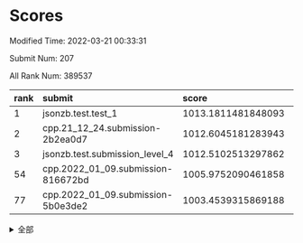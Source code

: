 # Scores

Modified Time: 2022-03-21 00:33:31

Submit Num: 207

All Rank Num: 389537

| rank |               submit               |       score        |       sigma        | pk_num |
| :--- | :--------------------------------- | :----------------- | :----------------- | :----- |
| 1    | jsonzb.test.test_1                 | 1013.1811481848093 | 0.8024587179470822 | 7532   |
| 2    | cpp.21_12_24.submission-2b2ea0d7   | 1012.6045181283943 | 0.7711409909776864 | 7527   |
| 3    | jsonzb.test.submission_level_4     | 1012.5102513297862 | 0.7689322009363977 | 7526   |
| 54   | cpp.2022_01_09.submission-816672bd | 1005.9752090461858 | 0.7383761842621467 | 7526   |
| 77   | cpp.2022_01_09.submission-5b0e3de2 | 1003.4539315869188 | 0.7120823653832282 | 7527   |


<details>
<summary>全部</summary>

| rank |                 submit                 |       score        |       sigma        | pk_num |
| :--- | :------------------------------------- | :----------------- | :----------------- | :----- |
| 1    | jsonzb.test.test_1                     | 1013.1811481848093 | 0.8024587179470822 | 7532   |
| 2    | cpp.21_12_24.submission-2b2ea0d7       | 1012.6045181283943 | 0.7711409909776864 | 7527   |
| 3    | jsonzb.test.submission_level_4         | 1012.5102513297862 | 0.7689322009363977 | 7526   |
| 4    | gobigger.level_3.submission_level_3_0  | 1011.7536315496633 | 0.7764654605050358 | 7528   |
| 5    | gobigger.level_3.submission_level_3_2  | 1011.4282981087538 | 0.761209166462606  | 7528   |
| 6    | gobigger.level_3.submission_level_3_15 | 1011.3440124753912 | 0.7552056764524057 | 7519   |
| 7    | gobigger.level_3.submission_level_3_1  | 1011.2834992868649 | 0.7671271217768616 | 7523   |
| 8    | gobigger.level_3.submission_level_3_36 | 1011.1225581965015 | 0.7706758210809361 | 7527   |
| 9    | gobigger.level_3.submission_level_3_40 | 1010.9421828164263 | 0.7649224773788933 | 7531   |
| 10   | gobigger.level_3.submission_level_3_45 | 1010.9306676302332 | 0.7547616911027794 | 7524   |
| 11   | gobigger.level_3.submission_level_3_10 | 1010.9082136170408 | 0.7778114785691668 | 7529   |
| 12   | gobigger.level_3.submission_level_3_20 | 1010.8361080155579 | 0.7767842742606303 | 7526   |
| 13   | gobigger.level_3.submission_level_3_37 | 1010.7733706611232 | 0.7843822749607956 | 7526   |
| 14   | gobigger.level_3.submission_level_3_3  | 1010.7554297398804 | 0.7675018605225922 | 7532   |
| 15   | gobigger.level_3.submission_level_3_43 | 1010.5988033358143 | 0.7583192985147379 | 7525   |
| 16   | gobigger.level_3.submission_level_3_44 | 1010.5575905223766 | 0.7710365941311526 | 7529   |
| 17   | gobigger.level_3.submission_level_3_7  | 1010.5527213167898 | 0.7803015314206834 | 7524   |
| 18   | gobigger.level_3.submission_level_3_12 | 1010.4026763428217 | 0.7630086543801837 | 7526   |
| 19   | gobigger.level_3.submission_level_3_26 | 1010.3941932445849 | 0.7481862557553608 | 7529   |
| 20   | gobigger.level_3.submission_level_3_21 | 1010.3335556306822 | 0.763859255332421  | 7531   |
| 21   | gobigger.level_3.submission_level_3_25 | 1010.2933145416591 | 0.7916452128380579 | 7526   |
| 22   | gobigger.level_3.submission_level_3_18 | 1010.2314211487404 | 0.7562386390949112 | 7527   |
| 23   | gobigger.level_3.submission_level_3_5  | 1010.2058937374087 | 0.7840002486222455 | 7523   |
| 24   | gobigger.level_3.submission_level_3_42 | 1010.2025278938241 | 0.7542956099235667 | 7527   |
| 25   | gobigger.level_3.submission_level_3_41 | 1010.185011766587  | 0.738923292806781  | 7528   |
| 26   | gobigger.level_3.submission_level_3_39 | 1010.106234674615  | 0.7633710708003032 | 7527   |
| 27   | gobigger.level_3.submission_level_3_35 | 1010.0968308240573 | 0.7587695091512497 | 7527   |
| 28   | gobigger.level_3.submission_level_3_13 | 1010.0494173754263 | 0.7673858214631383 | 7527   |
| 29   | gobigger.level_3.submission_level_3_6  | 1010.039244211096  | 0.7569880843266048 | 7524   |
| 30   | gobigger.level_3.submission_level_3_31 | 1010.0133088494606 | 0.7727964454634254 | 7529   |
| 31   | gobigger.level_3.submission_level_3_33 | 1009.8426332733864 | 0.7676351093819918 | 7527   |
| 32   | gobigger.level_3.submission_level_3_49 | 1009.8414277328926 | 0.7467366798870915 | 7528   |
| 33   | gobigger.level_3.submission_level_3_4  | 1009.8227526826755 | 0.7511308632122127 | 7527   |
| 34   | gobigger.level_3.submission_level_3_23 | 1009.8153461868087 | 0.7460780737560159 | 7529   |
| 35   | gobigger.level_3.submission_level_3_29 | 1009.7327923763185 | 0.7505888652283981 | 7525   |
| 36   | gobigger.level_3.submission_level_3_9  | 1009.6689560827919 | 0.7512605030037284 | 7528   |
| 37   | gobigger.level_3.submission_level_3_34 | 1009.6474252333917 | 0.7734279907530976 | 7530   |
| 38   | gobigger.level_3.submission_level_3_28 | 1009.635770974175  | 0.7637133850871184 | 7529   |
| 39   | gobigger.level_3.submission_level_3_24 | 1009.5897134151127 | 0.7700353963607903 | 7529   |
| 40   | gobigger.level_3.submission_level_3_19 | 1009.5732240115436 | 0.7466152676476745 | 7523   |
| 41   | gobigger.level_3.submission_level_3_27 | 1009.5433349582622 | 0.7497951820781678 | 7531   |
| 42   | gobigger.level_3.submission_level_3_14 | 1009.4705946800495 | 0.7527851838128344 | 7525   |
| 43   | gobigger.level_3.submission_level_3_47 | 1009.4076778116199 | 0.7495066796167451 | 7527   |
| 44   | gobigger.level_3.submission_level_3_22 | 1009.3799334806821 | 0.7458206887392791 | 7530   |
| 45   | gobigger.level_3.submission_level_3_11 | 1009.3317643899038 | 0.747570149198205  | 7529   |
| 46   | gobigger.level_3.submission_level_3_46 | 1009.2151907463466 | 0.7606052346588399 | 7530   |
| 47   | gobigger.level_3.submission_level_3_17 | 1009.0326931229764 | 0.736113908497749  | 7528   |
| 48   | gobigger.level_3.submission_level_3_48 | 1008.9419088220046 | 0.7356473731463913 | 7530   |
| 49   | gobigger.level_3.submission_level_3_8  | 1008.8922717090928 | 0.7513384596461468 | 7532   |
| 50   | gobigger.level_3.submission_level_3_38 | 1008.5290008065278 | 0.7509653282720398 | 7529   |
| 51   | gobigger.level_3.submission_level_3_16 | 1008.528111837618  | 0.7476721652680367 | 7525   |
| 52   | gobigger.level_3.submission_level_3_32 | 1008.4551687374175 | 0.7603631965652464 | 7528   |
| 53   | gobigger.level_3.submission_level_3_30 | 1008.4212393321661 | 0.7346679501280999 | 7528   |
| 54   | cpp.2022_01_09.submission-816672bd     | 1005.9752090461858 | 0.7383761842621467 | 7526   |
| 55   | gobigger.level_1.submission_level_1_8  | 1004.7566723812317 | 0.720228667119026  | 7528   |
| 56   | gobigger.level_1.submission_level_1_45 | 1004.5628413303939 | 0.7264823958395704 | 7523   |
| 57   | gobigger.level_1.submission_level_1_21 | 1004.4451026512801 | 0.7196775847064475 | 7533   |
| 58   | gobigger.level_1.submission_level_1_42 | 1004.3008560405641 | 0.716313931928094  | 7528   |
| 59   | gobigger.level_1.submission_level_1_3  | 1004.2875971519385 | 0.7217013647485234 | 7526   |
| 60   | gobigger.level_1.submission_level_1_23 | 1004.2853278233721 | 0.733746970282222  | 7528   |
| 61   | gobigger.level_1.submission_level_1_46 | 1004.1375901811648 | 0.7142813191431875 | 7524   |
| 62   | gobigger.level_1.submission_level_1_13 | 1003.9389326211136 | 0.7378370261387742 | 7526   |
| 63   | gobigger.level_1.submission_level_1_18 | 1003.9316313274576 | 0.7170416211272075 | 7523   |
| 64   | gobigger.level_1.submission_level_1_27 | 1003.8976008642366 | 0.7094117736880788 | 7530   |
| 65   | gobigger.level_1.submission_level_1_15 | 1003.7416147439748 | 0.71185248156523   | 7526   |
| 66   | gobigger.level_1.submission_level_1_41 | 1003.6808662214326 | 0.7220163341505353 | 7529   |
| 67   | gobigger.level_1.submission_level_1_37 | 1003.654869641486  | 0.7200998283775506 | 7524   |
| 68   | gobigger.level_1.submission_level_1_40 | 1003.6467497789163 | 0.7147750872454819 | 7532   |
| 69   | gobigger.level_1.submission_level_1_1  | 1003.621615230513  | 0.723715281485187  | 7527   |
| 70   | gobigger.level_1.submission_level_1_2  | 1003.5868133588764 | 0.7120037474984289 | 7523   |
| 71   | gobigger.level_1.submission_level_1_22 | 1003.5703593209035 | 0.7100825378759962 | 7530   |
| 72   | gobigger.level_1.submission_level_1_20 | 1003.5701850491611 | 0.7083023757751767 | 7525   |
| 73   | gobigger.level_1.submission_level_1_43 | 1003.5248322019033 | 0.7065638376703383 | 7526   |
| 74   | gobigger.level_1.submission_level_1_11 | 1003.5140723657942 | 0.7159257002358389 | 7527   |
| 75   | gobigger.level_1.submission_level_1_12 | 1003.5001100849197 | 0.7263929571914172 | 7529   |
| 76   | gobigger.level_1.submission_level_1_0  | 1003.4903663609302 | 0.718893862351831  | 7524   |
| 77   | cpp.2022_01_09.submission-5b0e3de2     | 1003.4539315869188 | 0.7120823653832282 | 7527   |
| 78   | gobigger.level_1.submission_level_1_44 | 1003.3976753345853 | 0.7074443802039097 | 7520   |
| 79   | gobigger.level_1.submission_level_1_49 | 1003.3902419432847 | 0.7120232005933009 | 7526   |
| 80   | gobigger.level_1.submission_level_1_17 | 1003.378894870507  | 0.728652080634811  | 7526   |
| 81   | gobigger.level_1.submission_level_1_26 | 1003.3564705894679 | 0.7109831318778349 | 7523   |
| 82   | gobigger.level_1.submission_level_1_35 | 1003.3422737036283 | 0.7189120650845894 | 7525   |
| 83   | gobigger.level_1.submission_level_1_19 | 1003.3369519695556 | 0.7034624316686522 | 7530   |
| 84   | gobigger.level_1.submission_level_1_31 | 1003.2987528554313 | 0.7133053485380486 | 7534   |
| 85   | gobigger.level_1.submission_level_1_5  | 1003.2904140970463 | 0.7200084343775993 | 7530   |
| 86   | gobigger.level_1.submission_level_1_36 | 1003.2872183786847 | 0.7175312432657934 | 7528   |
| 87   | gobigger.level_1.submission_level_1_25 | 1003.2495310962832 | 0.7087157489237406 | 7528   |
| 88   | gobigger.level_1.submission_level_1_33 | 1003.1740061316517 | 0.7198806131922799 | 7525   |
| 89   | gobigger.level_1.submission_level_1_34 | 1003.0354678311294 | 0.7098301511753945 | 7529   |
| 90   | gobigger.level_1.submission_level_1_47 | 1003.0093292466206 | 0.7048755065269507 | 7527   |
| 91   | gobigger.level_1.submission_level_1_9  | 1002.7956223441448 | 0.7195974733519827 | 7530   |
| 92   | gobigger.level_1.submission_level_1_48 | 1002.7839640270912 | 0.7165561625407336 | 7528   |
| 93   | gobigger.level_1.submission_level_1_28 | 1002.6661700838512 | 0.7180240083072098 | 7526   |
| 94   | gobigger.level_1.submission_level_1_14 | 1002.5897342962123 | 0.7102914136406085 | 7531   |
| 95   | gobigger.level_1.submission_level_1_39 | 1002.5712487170939 | 0.715063744854032  | 7525   |
| 96   | gobigger.level_1.submission_level_1_38 | 1002.4684019560781 | 0.7207207240527126 | 7522   |
| 97   | gobigger.level_1.submission_level_1_32 | 1002.3706763716996 | 0.7227851992853133 | 7530   |
| 98   | gobigger.level_1.submission_level_1_16 | 1002.2765744166838 | 0.7023744697957103 | 7525   |
| 99   | gobigger.level_1.submission_level_1_4  | 1002.2547914217162 | 0.7184217425582059 | 7524   |
| 100  | gobigger.level_1.submission_level_1_7  | 1002.1351547159344 | 0.7143345873931494 | 7530   |
| 101  | gobigger.level_1.submission_level_1_29 | 1002.1224118059014 | 0.7178810474774858 | 7527   |
| 102  | gobigger.level_1.submission_level_1_6  | 1002.1014191391939 | 0.7153669182904585 | 7532   |
| 103  | gobigger.level_1.submission_level_1_30 | 1001.9973918281258 | 0.7153731813047792 | 7523   |
| 104  | gobigger.level_1.submission_level_1_10 | 1001.6463827062156 | 0.7219726825178618 | 7527   |
| 105  | gobigger.level_1.submission_level_1_24 | 1001.6375833926364 | 0.7035812191199872 | 7531   |
| 106  | gobigger.random.submission_random_30   | 997.6655516566018  | 0.6939220611065675 | 7523   |
| 107  | gobigger.random.submission_random_19   | 997.318317539799   | 0.7145419187411673 | 7529   |
| 108  | gobigger.random.submission_random_34   | 997.2246761836064  | 0.7078080803176956 | 7529   |
| 109  | gobigger.random.submission_random_27   | 997.1410835313997  | 0.6912564804609223 | 7523   |
| 110  | gobigger.random.submission_random_1    | 997.1301829034728  | 0.7100835711647104 | 7530   |
| 111  | gobigger.random.submission_random_14   | 996.9962886451418  | 0.7208668180218762 | 7533   |
| 112  | gobigger.random.submission_random_28   | 996.9663912264983  | 0.707430583605487  | 7532   |
| 113  | gobigger.random.submission_random_22   | 996.9355744554497  | 0.705842227256094  | 7528   |
| 114  | gobigger.random.submission_random_49   | 996.7551371361782  | 0.6997248071971426 | 7525   |
| 115  | gobigger.random.submission_random_36   | 996.7110477559745  | 0.7046928863316002 | 7527   |
| 116  | gobigger.random.submission_random_39   | 996.339264908735   | 0.7161716228009122 | 7523   |
| 117  | gobigger.random.submission_random_45   | 996.3270885820965  | 0.7132962833821619 | 7524   |
| 118  | gobigger.random.submission_random_48   | 996.2924558072054  | 0.7068105798437837 | 7531   |
| 119  | gobigger.random.submission_random_42   | 996.2877605786658  | 0.7218227721859029 | 7523   |
| 120  | gobigger.random.submission_random_32   | 996.2858435595648  | 0.7071726188526657 | 7527   |
| 121  | gobigger.random.submission_random_46   | 996.250957048283   | 0.7048953288855682 | 7523   |
| 122  | gobigger.random.submission_random_18   | 996.2493810854058  | 0.7141032850569095 | 7531   |
| 123  | gobigger.random.submission_random_17   | 996.1489781957185  | 0.7051208682396063 | 7530   |
| 124  | gobigger.random.submission_random_44   | 996.0910327008191  | 0.7073462928683758 | 7529   |
| 125  | gobigger.random.submission_random_4    | 996.0893104321541  | 0.7134512022514529 | 7533   |
| 126  | gobigger.random.submission_random_9    | 996.0722797189869  | 0.7095067237456928 | 7526   |
| 127  | gobigger.random.submission_random_6    | 996.0554228087276  | 0.7091354566807329 | 7526   |
| 128  | gobigger.random.submission_random_3    | 996.0270443388409  | 0.7213764148152183 | 7527   |
| 129  | gobigger.random.submission_random_38   | 996.0205945028348  | 0.70991241891556   | 7523   |
| 130  | gobigger.random.submission_random_31   | 996.0133307986406  | 0.7092298095531253 | 7527   |
| 131  | gobigger.random.submission_random_10   | 995.9968303974516  | 0.7211405958441897 | 7528   |
| 132  | gobigger.random.submission_random_41   | 995.9950328138093  | 0.7044257628437294 | 7524   |
| 133  | gobigger.random.submission_random_20   | 995.9247470119191  | 0.7056402299641771 | 7526   |
| 134  | gobigger.random.submission_random_33   | 995.8888628517733  | 0.7174315407509284 | 7529   |
| 135  | gobigger.random.submission_random_21   | 995.858597293045   | 0.7259003955704302 | 7526   |
| 136  | gobigger.random.submission_random_16   | 995.834205847445   | 0.7115918646898042 | 7529   |
| 137  | gobigger.random.submission_random_5    | 995.6738329756789  | 0.7211133615317201 | 7524   |
| 138  | gobigger.random.submission_random_11   | 995.642660412559   | 0.728718004249326  | 7530   |
| 139  | gobigger.random.submission_random_23   | 995.6402591536677  | 0.7081382436378858 | 7529   |
| 140  | gobigger.random.submission_random_12   | 995.6318631197782  | 0.7204620492399131 | 7525   |
| 141  | gobigger.random.submission_random_24   | 995.5500177026992  | 0.7256658460281672 | 7525   |
| 142  | gobigger.random.submission_random_43   | 995.5335829985457  | 0.7118538654622109 | 7534   |
| 143  | gobigger.random.submission_random_13   | 995.4918566176846  | 0.6948227241027265 | 7523   |
| 144  | gobigger.random.submission_random_26   | 995.4816128280079  | 0.7120111162507733 | 7531   |
| 145  | gobigger.random.submission_random_0    | 995.4609998460559  | 0.7118714258023667 | 7528   |
| 146  | gobigger.random.submission_random_35   | 995.4407505908046  | 0.7253257077479495 | 7526   |
| 147  | gobigger.random.submission_random_8    | 995.3902068066541  | 0.7194547111733263 | 7526   |
| 148  | gobigger.random.submission_random_25   | 995.3429635848858  | 0.7128066230924041 | 7529   |
| 149  | gobigger.random.submission_random_37   | 995.1845278436638  | 0.7052699930956536 | 7527   |
| 150  | gobigger.random.submission_random_47   | 995.1506861177342  | 0.7174015870113941 | 7527   |
| 151  | gobigger.random.submission_random_15   | 995.0839374028083  | 0.7037744344537692 | 7526   |
| 152  | gobigger.random.submission_random_2    | 995.0467614255903  | 0.7225711995112286 | 7522   |
| 153  | gobigger.random.submission_random_7    | 994.8137086702956  | 0.7148635884763235 | 7529   |
| 154  | gobigger.random.submission_random_29   | 994.637336216073   | 0.7296892452307354 | 7532   |
| 155  | gobigger.random.submission_random_40   | 994.461931149344   | 0.7104527358043157 | 7529   |
| 156  | gobigger.level_2.submission_level_2_1  | 994.3682069154073  | 0.7294945975293189 | 7528   |
| 157  | gobigger.level_2.submission_level_2_44 | 993.9414039206547  | 0.7283339079493886 | 7526   |
| 158  | gobigger.level_2.submission_level_2_11 | 993.5680313128499  | 0.7317857654913676 | 7526   |
| 159  | gobigger.level_2.submission_level_2_39 | 993.4378959973582  | 0.7418308069378071 | 7530   |
| 160  | gobigger.level_2.submission_level_2_28 | 993.4123114224374  | 0.7402181719498057 | 7531   |
| 161  | gobigger.level_2.submission_level_2_10 | 993.3597491671718  | 0.73156234705147   | 7527   |
| 162  | gobigger.level_2.submission_level_2_19 | 993.2950180958145  | 0.7525219095055451 | 7526   |
| 163  | gobigger.level_2.submission_level_2_37 | 993.1171689971839  | 0.7405999872827143 | 7529   |
| 164  | gobigger.level_2.submission_level_2_3  | 993.0771863889113  | 0.7435936251839668 | 7528   |
| 165  | gobigger.level_2.submission_level_2_30 | 993.0235700185955  | 0.7312746561031556 | 7529   |
| 166  | gobigger.level_2.submission_level_2_17 | 993.0123854453901  | 0.7420867877515656 | 7526   |
| 167  | gobigger.level_2.submission_level_2_7  | 992.919094135996   | 0.7252711858241813 | 7527   |
| 168  | gobigger.level_2.submission_level_2_13 | 992.7800828500632  | 0.7455965837683316 | 7521   |
| 169  | gobigger.level_2.submission_level_2_5  | 992.7680673309764  | 0.7191085556767804 | 7530   |
| 170  | gobigger.level_2.submission_level_2_14 | 992.7193557140821  | 0.7466831571250434 | 7531   |
| 171  | gobigger.level_2.submission_level_2_27 | 992.7031118659698  | 0.7322345234444089 | 7529   |
| 172  | gobigger.level_2.submission_level_2_32 | 992.6400582655666  | 0.7406729633182138 | 7525   |
| 173  | gobigger.level_2.submission_level_2_26 | 992.6387774614359  | 0.7363010100413714 | 7524   |
| 174  | gobigger.level_2.submission_level_2_29 | 992.5132319105064  | 0.7371216181848943 | 7528   |
| 175  | gobigger.level_2.submission_level_2_42 | 992.4793522359083  | 0.739818246159673  | 7528   |
| 176  | gobigger.level_2.submission_level_2_16 | 992.4779265257284  | 0.7504195856498216 | 7528   |
| 177  | gobigger.level_2.submission_level_2_22 | 992.389193851077   | 0.7302951431468535 | 7525   |
| 178  | gobigger.level_2.submission_level_2_38 | 992.1303394081247  | 0.7287734955737142 | 7527   |
| 179  | gobigger.level_2.submission_level_2_6  | 992.1218404971969  | 0.7453430189039947 | 7526   |
| 180  | gobigger.level_2.submission_level_2_41 | 992.039035369432   | 0.7571062158337973 | 7523   |
| 181  | gobigger.level_2.submission_level_2_35 | 991.984524238754   | 0.7558025287095244 | 7528   |
| 182  | gobigger.level_2.submission_level_2_48 | 991.9536475071658  | 0.7578578840463459 | 7529   |
| 183  | gobigger.level_2.submission_level_2_4  | 991.8629174944635  | 0.7557995725296384 | 7526   |
| 184  | gobigger.level_2.submission_level_2_20 | 991.8360076106911  | 0.7375054184295218 | 7532   |
| 185  | gobigger.level_2.submission_level_2_40 | 991.819992064374   | 0.7367177238836183 | 7528   |
| 186  | gobigger.level_2.submission_level_2_21 | 991.7862786176264  | 0.751209919524305  | 7524   |
| 187  | gobigger.level_2.submission_level_2_31 | 991.7231173215895  | 0.7727469631082091 | 7530   |
| 188  | gobigger.level_2.submission_level_2_18 | 991.7072974742738  | 0.7314858520603882 | 7529   |
| 189  | gobigger.level_2.submission_level_2_46 | 991.5766849854866  | 0.7455935871626509 | 7524   |
| 190  | gobigger.level_2.submission_level_2_47 | 991.5528938243888  | 0.7401719752780157 | 7520   |
| 191  | gobigger.level_2.submission_level_2_45 | 991.5322935185691  | 0.736553189244201  | 7532   |
| 192  | gobigger.level_2.submission_level_2_0  | 991.5087777757564  | 0.7324579457232733 | 7526   |
| 193  | gobigger.level_2.submission_level_2_49 | 991.4864717526599  | 0.7437868095306353 | 7527   |
| 194  | gobigger.level_2.submission_level_2_24 | 991.4672471040216  | 0.7514607962290785 | 7525   |
| 195  | gobigger.level_2.submission_level_2_43 | 991.4490578997433  | 0.7539081035602946 | 7530   |
| 196  | gobigger.level_2.submission_level_2_2  | 991.3591848721634  | 0.7550253395094487 | 7529   |
| 197  | gobigger.level_2.submission_level_2_25 | 991.3263276392652  | 0.7576135640608318 | 7526   |
| 198  | gobigger.level_2.submission_level_2_33 | 991.2146211186607  | 0.7586064165077288 | 7530   |
| 199  | gobigger.level_2.submission_level_2_23 | 991.1875111313725  | 0.7519426565189749 | 7524   |
| 200  | gobigger.level_2.submission_level_2_8  | 991.1295455711212  | 0.7655083353622757 | 7530   |
| 201  | gobigger.level_2.submission_level_2_15 | 991.0353191782974  | 0.7583396726645417 | 7535   |
| 202  | gobigger.level_2.submission_level_2_9  | 990.8195544878138  | 0.7767994766547845 | 7524   |
| 203  | gobigger.level_2.submission_level_2_36 | 990.6839865835774  | 0.7645208897398483 | 7528   |
| 204  | gobigger.level_2.submission_level_2_12 | 990.4927170094667  | 0.7675700479965833 | 7531   |
| 205  | gobigger.level_2.submission_level_2_34 | 990.3098212820886  | 0.762183553762222  | 7522   |
| 206  | gobigger.none.submission_none_0        | 975.6682018773216  | 1.5149355608019004 | 7528   |
| 207  | gobigger.none.submission_none_1        | 973.9779494050772  | 1.7543454277888746 | 7530   |

</details>